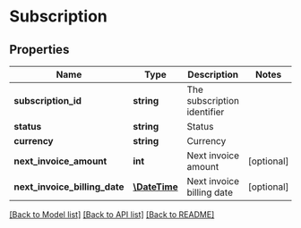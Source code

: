 # Subscription

## Properties
Name | Type | Description | Notes
------------ | ------------- | ------------- | -------------
**subscription_id** | **string** | The subscription identifier | 
**status** | **string** | Status | 
**currency** | **string** | Currency | 
**next_invoice_amount** | **int** | Next invoice amount | [optional] 
**next_invoice_billing_date** | [**\DateTime**](\DateTime.md) | Next invoice billing date | [optional] 

[[Back to Model list]](../README.md#documentation-for-models) [[Back to API list]](../README.md#documentation-for-api-endpoints) [[Back to README]](../README.md)



